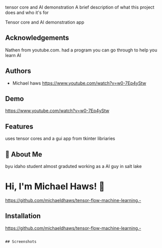 
tensor core and AI demonstration
A brief description of what this project does and who it's for

Tensor core and AI demonstration app

## Acknowledgements

 Nathen from youtube.com. had a program you can go through to help you learn AI


## Authors

- Michael haws 
https://www.youtube.com/watch?v=w0-7Ep4yStw


## Demo

https://www.youtube.com/watch?v=w0-7Ep4yStw


## Features

uses tensor cores
and a gui app from tkinter libriaries 


## 🚀 About Me
byu idaho student almost graduted working as a AI guy in salt lake 


# Hi, I'm Michael Haws! 👋

https://github.com/michaeldhaws/tensor-flow-machine-learning.-
## Installation
https://github.com/michaeldhaws/tensor-flow-machine-learning.-
```
    
## Screenshots


